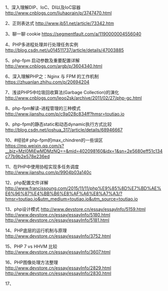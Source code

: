 1、深入理解DIP、IoC、DI以及IoC容器
http://www.cnblogs.com/liuhaorain/p/3747470.html

2、正则表达式
http://www.jb51.net/article/73342.htm

3、聊一聊 cookie
https://segmentfault.com/a/1190000004556040

4、PHP多进程处理并行处理任务实例
http://blog.csdn.net/u014511737/article/details/47003885

5、php-fpm 启动参数及重要配置详解
http://www.cnblogs.com/argb/p/3604340.html

6、深入理解PHP之：Nginx 与 FPM 的工作机制
https://zhuanlan.zhihu.com/p/20694204

7、浅谈PHP5中垃圾回收算法(Garbage Collection)的演化
http://www.cnblogs.com/leoo2sk/archive/2011/02/27/php-gc.html

8、php-fpm解读-进程管理的三种模式
http://www.jianshu.com/p/c9a028c834ff?hmsr=toutiao.io

9、php-fpm的静态static和动态dynamic执行方式比较
http://blog.csdn.net/joshua_317/article/details/68946667

10、#经验# php-fpm的max_chindren的一些误区
https://mp.weixin.qq.com/s?__biz=MzI0MjEwMDMzNQ==&mid=402098160&idx=1&sn=2e5680eff51c134c77b9b2e578e236ed

11、在PHP中使用协程实现多任务调度
http://www.jianshu.com/p/9904b03a140c

12、php配置文件详解
http://www.francissoung.com/2015/11/11/php%E9%85%8D%E7%BD%AE%E6%96%87%E4%BB%B6%E8%AF%A6%E8%A7%A3/?hmsr=toutiao.io&utm_medium=toutiao.io&utm_source=toutiao.io

13、php设计模式
http://www.devstore.cn/essay/essayInfo/5159.html
http://www.devstore.cn/essay/essayInfo/5180.html
http://www.devstore.cn/essay/essayInfo/5181.html

14、PHP底层的运行机制与原理
http://www.devstore.cn/essay/essayInfo/3752.html

15、PHP 7 vs HHVM 比较
http://www.devstore.cn/essay/essayInfo/3607.html

16、PHP图像处理方法整理
http://www.devstore.cn/essay/essayInfo/2829.html
http://www.devstore.cn/essay/essayInfo/2830.html

17、



